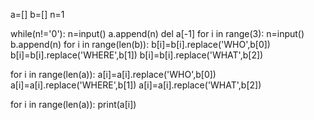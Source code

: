 a=[]
b=[]
n=1

while(n!='0'):
    n=input()
    a.append(n)
del a[-1]
for i in range(3):
    n=input()
    b.append(n)
for i in range(len(b)):
    b[i]=b[i].replace('WHO',b[0])
    b[i]=b[i].replace('WHERE',b[1])
    b[i]=b[i].replace('WHAT',b[2])

for i in range(len(a)):
    a[i]=a[i].replace('WHO',b[0])
    a[i]=a[i].replace('WHERE',b[1])
    a[i]=a[i].replace('WHAT',b[2])
    
for i in range(len(a)):
    print(a[i])


